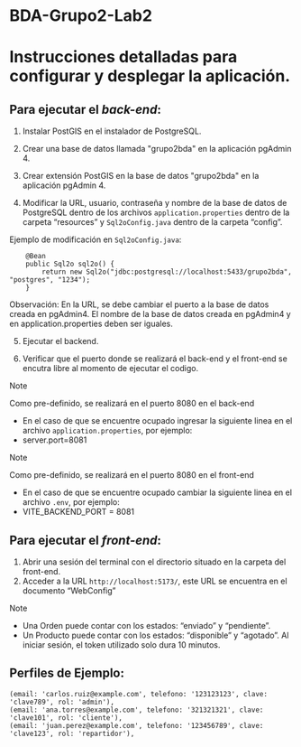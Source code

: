 # BDA-Grupo2-Lab2
# Instrucciones detalladas para configurar y desplegar la aplicación. 

## **Para ejecutar el *back-end***:
1. Instalar PostGIS en el instalador de PostgreSQL.

2. Crear una base de datos llamada "grupo2bda" en la aplicación pgAdmin 4.

3. Crear extensión PostGIS en la base de datos "grupo2bda" en la aplicación pgAdmin 4.

4. Modificar la URL, usuario, contraseña y nombre de la base de datos de PostgreSQL dentro de los archivos `application.properties` dentro de la carpeta “resources” y `Sql2oConfig.java` dentro de la carpeta “config”.

Ejemplo de modificación en `Sql2oConfig.java`:

```
    @Bean
    public Sql2o sql2o() {
        return new Sql2o("jdbc:postgresql://localhost:5433/grupo2bda", "postgres", "1234");
    }
```

Observación:
En la URL, se debe cambiar el puerto a la base de datos creada en pgAdmin4.
El nombre de la base de datos creada en pgAdmin4 y en application.properties deben ser iguales.

5. Ejecutar el backend.

6. Verificar que el puerto donde se realizará el back-end y el front-end se encutra libre al momento de ejecutar el codigo.
> [!note]
> Como pre-definido, se realizará en el puerto 8080 en el back-end
> * En el caso de que se encuentre ocupado ingresar la siguiente linea en el archivo `application.properties`, por ejemplo:
> * server.port=8081

> [!note]
> Como pre-definido, se realizará en el puerto 8080 en el front-end
> * En el caso de que se encuentre ocupado cambiar la siguiente linea en el archivo `.env`, por ejemplo:
> * VITE_BACKEND_PORT = 8081
  


## **Para ejecutar el *front-end***:
1. Abrir una sesión del terminal con el directorio situado en la carpeta del front-end.
2.  Acceder a la URL `http://localhost:5173/`, este URL se encuentra en el documento “WebConfig”

> [!note]
> * Una Orden puede contar con los estados: “enviado” y “pendiente”.
> * Un Producto puede contar con los estados: “disponible” y “agotado”.
> Al iniciar sesión, el token utilizado solo dura 10 minutos.



## **Perfiles de Ejemplo**: 

```
(email: 'carlos.ruiz@example.com', telefono: '123123123', clave: 'clave789', rol: 'admin'),
(email: 'ana.torres@example.com', telefono: '321321321', clave: 'clave101', rol: 'cliente'),
(email: 'juan.perez@example.com', telefono: '123456789', clave: 'clave123', rol: 'repartidor'),
```
